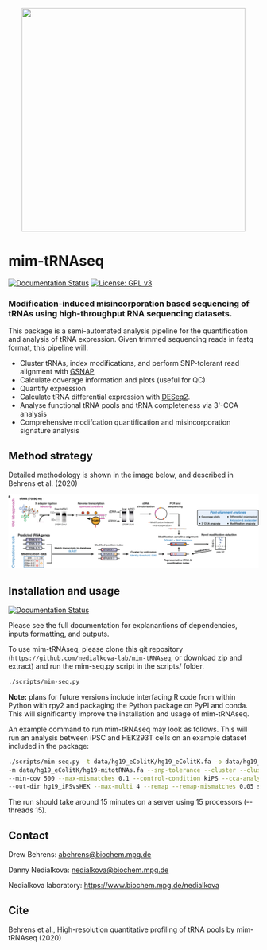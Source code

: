 <p align="center">
	<img src="docs/img/mimseq_ribbon.jpg" width="450" height="450">
</p>

# mim-tRNAseq
[![Documentation Status](https://readthedocs.org/projects/mim-trnaseq/badge/?version=latest)](https://mim-trnaseq.readthedocs.io/en/latest/?badge=latest)
[![License: GPL v3](https://img.shields.io/badge/License-GPLv3-blue.svg)](https://www.gnu.org/licenses/gpl-3.0)
### Modification-induced misincorporation based sequencing of tRNAs using high-throughput RNA sequencing datasets.

This package is a semi-automated analysis pipeline for the quantification and analysis of tRNA expression. Given trimmed sequencing reads in fastq format, this pipeline will:
* Cluster tRNAs, index modifications, and perform SNP-tolerant read alignment with [GSNAP](http://research-pub.gene.com/gmap/)
* Calculate coverage information and plots (useful for QC)
* Quantify expression
* Calculate tRNA differential expression with [DESeq2](https://bioconductor.org/packages/release/bioc/html/DESeq2.html).
* Analyse functional tRNA pools and tRNA completeness via 3'-CCA analysis
* Comprehensive modifcation quantification and misincorporation signature analysis

## Method strategy

Detailed methodology is shown in the image below, and described in Behrens et al. (2020)

![methods](/docs/img/method.png)

 
## Installation and usage

[![Documentation Status](https://readthedocs.org/projects/mim-trnaseq/badge/?version=latest)](https://mim-trnaseq.readthedocs.io/en/latest/?badge=latest)

Please see the full documentation for explanantions of dependencies, inputs formatting, and outputs.

To use mim-tRNAseq, please clone this git repository (`https://github.com/nedialkova-lab/mim-tRNAseq`, or download zip and extract) and run the mim-seq.py script in the scripts/ folder.
```bash
./scripts/mim-seq.py
```

**Note:** plans for future versions include interfacing R code from within Python with rpy2 and packaging the Python package on PyPI and conda.
This will significantly improve the installation and usage of mim-tRNAseq.

An example command to run mim-tRNAseq may look as follows. This will run an analysis between iPSC and HEK293T cells on an example dataset included in the package:
```bash
./scripts/mim-seq.py -t data/hg19_eColitK/hg19_eColitK.fa -o data/hg19_eColitK/hg19_eschColi-tRNAs.out 
-m data/hg19_eColitK/hg19-mitotRNAs.fa --snp-tolerance --cluster --cluster-id 0.97 --threads 15 
--min-cov 500 --max-mismatches 0.1 --control-condition kiPS --cca-analysis -n hg19_mix 
--out-dir hg19_iPSvsHEK --max-multi 4 --remap --remap-mismatches 0.05 sampleData_iPSvsHEK.txt
```

The run should take around 15 minutes on a server using 15 processors (--threads 15).

## Contact

Drew Behrens: abehrens@biochem.mpg.de

Danny Nedialkova: nedialkova@biochem.mpg.de

Nedialkova laboratory: https://www.biochem.mpg.de/nedialkova


## Cite

Behrens et al., High-resolution quantitative profiling of tRNA pools by mim-tRNAseq (2020)

